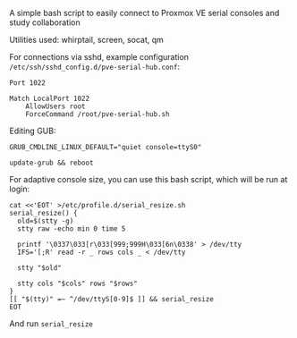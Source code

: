 A simple bash script to easily connect to Proxmox VE serial consoles and study collaboration

Utilities used: whirptail, screen, socat, qm

For connections via sshd, example configuration `/etc/ssh/sshd_config.d/pve-serial-hub.conf`:

```
Port 1022

Match LocalPort 1022
    AllowUsers root
    ForceCommand /root/pve-serial-hub.sh
```

Editing GUB:
```
GRUB_CMDLINE_LINUX_DEFAULT="quiet console=ttyS0"
```
```
update-grub && reboot
```

For adaptive console size, you can use this bash script, which will be run at login:
```
cat <<'EOT' >/etc/profile.d/serial_resize.sh
serial_resize() {
  old=$(stty -g)
  stty raw -echo min 0 time 5

  printf '\0337\033[r\033[999;999H\033[6n\0338' > /dev/tty
  IFS='[;R' read -r _ rows cols _ < /dev/tty

  stty "$old"

  stty cols "$cols" rows "$rows"
}
[[ "$(tty)" =~ ^/dev/ttyS[0-9]$ ]] && serial_resize
EOT
```
And run `serial_resize`
